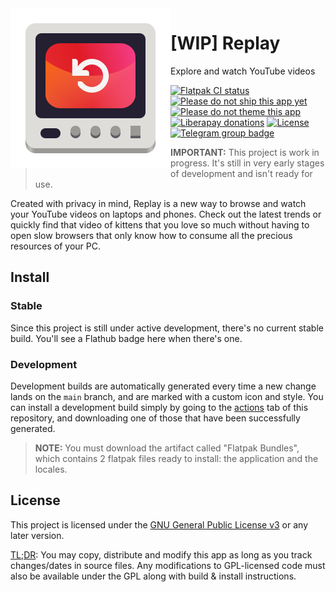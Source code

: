 <img align="left" alt="Project logo" src="data/icons/scalable/apps/app.drey.Replay.svg" />

# [WIP] Replay

Explore and watch YouTube videos

[![Flatpak CI status](https://github.com/nahuelwexd/Replay/workflows/Flatpak/badge.svg)](https://github.com/nahuelwexd/Replay/actions?query=workflow:Flatpak)
[![Please do not ship this app yet](https://img.shields.io/badge/Please-Don't%20Ship%20WIP-yellow)](https://dont-ship.it/)
[![Please do not theme this app](https://stopthemingmy.app/badge.svg)](https://stopthemingmy.app)
[![Liberapay donations](https://img.shields.io/liberapay/receives/nahuelwexd.svg?logo=liberapay)](https://liberapay.com/nahuelwexd/donate)
[![License](https://img.shields.io/github/license/nahuelwexd/Replay?label=License&logo=gnu)](COPYING)
[![Telegram group badge](https://img.shields.io/badge/Telegram-Join_the_chat-2CA5E0?style=flat&logo=telegram)](https://t.me/ReplayApp)

> **IMPORTANT:** This project is work in progress. It's still in very early
> stages of development and isn't ready for use.

Created with privacy in mind, Replay is a new way to browse and watch your
YouTube videos on laptops and phones. Check out the latest trends or quickly
find that video of kittens that you love so much without having to open slow
browsers that only know how to consume all the precious resources of your PC.

## Install

### Stable

Since this project is still under active development, there's no current stable
build. You'll see a Flathub badge here when there's one.

### Development

Development builds are automatically generated every time a new change lands on
the `main` branch, and are marked with a custom icon and style. You can install
a development build simply by going to the
[actions](https://github.com/nahuelwexd/Replay/actions) tab of this repository,
and downloading one of those that have been successfully generated.

> **NOTE:** You must download the artifact called "Flatpak Bundles", which
> contains 2 flatpak files ready to install: the application and the locales.

## License

This project is licensed under the [GNU General Public License v3](COPYING) or
any later version.

[TL;DR](https://www.tldrlegal.com/l/gpl-3.0): You may copy, distribute and
modify this app as long as you track changes/dates in source files. Any
modifications to GPL-licensed code must also be available under the GPL along
with build & install instructions.
